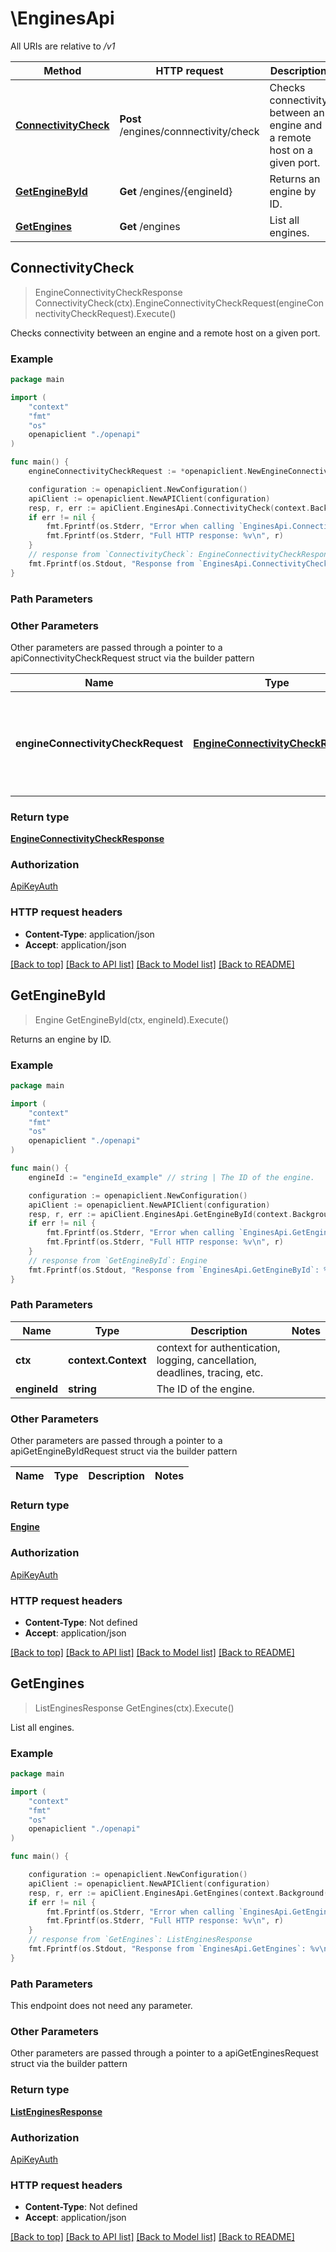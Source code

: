 # \EnginesApi

All URIs are relative to */v1*

Method | HTTP request | Description
------------- | ------------- | -------------
[**ConnectivityCheck**](EnginesApi.md#ConnectivityCheck) | **Post** /engines/connnectivity/check | Checks connectivity between an engine and a remote host on a given port.
[**GetEngineById**](EnginesApi.md#GetEngineById) | **Get** /engines/{engineId} | Returns an engine by ID.
[**GetEngines**](EnginesApi.md#GetEngines) | **Get** /engines | List all engines.



## ConnectivityCheck

> EngineConnectivityCheckResponse ConnectivityCheck(ctx).EngineConnectivityCheckRequest(engineConnectivityCheckRequest).Execute()

Checks connectivity between an engine and a remote host on a given port.

### Example

```go
package main

import (
    "context"
    "fmt"
    "os"
    openapiclient "./openapi"
)

func main() {
    engineConnectivityCheckRequest := *openapiclient.NewEngineConnectivityCheckRequest("EngineId_example", "Host_example", NullableInt32(123)) // EngineConnectivityCheckRequest | The api to check connectivity of engine and a remote host on given port.

    configuration := openapiclient.NewConfiguration()
    apiClient := openapiclient.NewAPIClient(configuration)
    resp, r, err := apiClient.EnginesApi.ConnectivityCheck(context.Background()).EngineConnectivityCheckRequest(engineConnectivityCheckRequest).Execute()
    if err != nil {
        fmt.Fprintf(os.Stderr, "Error when calling `EnginesApi.ConnectivityCheck``: %v\n", err)
        fmt.Fprintf(os.Stderr, "Full HTTP response: %v\n", r)
    }
    // response from `ConnectivityCheck`: EngineConnectivityCheckResponse
    fmt.Fprintf(os.Stdout, "Response from `EnginesApi.ConnectivityCheck`: %v\n", resp)
}
```

### Path Parameters



### Other Parameters

Other parameters are passed through a pointer to a apiConnectivityCheckRequest struct via the builder pattern


Name | Type | Description  | Notes
------------- | ------------- | ------------- | -------------
 **engineConnectivityCheckRequest** | [**EngineConnectivityCheckRequest**](EngineConnectivityCheckRequest.md) | The api to check connectivity of engine and a remote host on given port. | 

### Return type

[**EngineConnectivityCheckResponse**](EngineConnectivityCheckResponse.md)

### Authorization

[ApiKeyAuth](../README.md#ApiKeyAuth)

### HTTP request headers

- **Content-Type**: application/json
- **Accept**: application/json

[[Back to top]](#) [[Back to API list]](../README.md#documentation-for-api-endpoints)
[[Back to Model list]](../README.md#documentation-for-models)
[[Back to README]](../README.md)


## GetEngineById

> Engine GetEngineById(ctx, engineId).Execute()

Returns an engine by ID.

### Example

```go
package main

import (
    "context"
    "fmt"
    "os"
    openapiclient "./openapi"
)

func main() {
    engineId := "engineId_example" // string | The ID of the engine.

    configuration := openapiclient.NewConfiguration()
    apiClient := openapiclient.NewAPIClient(configuration)
    resp, r, err := apiClient.EnginesApi.GetEngineById(context.Background(), engineId).Execute()
    if err != nil {
        fmt.Fprintf(os.Stderr, "Error when calling `EnginesApi.GetEngineById``: %v\n", err)
        fmt.Fprintf(os.Stderr, "Full HTTP response: %v\n", r)
    }
    // response from `GetEngineById`: Engine
    fmt.Fprintf(os.Stdout, "Response from `EnginesApi.GetEngineById`: %v\n", resp)
}
```

### Path Parameters


Name | Type | Description  | Notes
------------- | ------------- | ------------- | -------------
**ctx** | **context.Context** | context for authentication, logging, cancellation, deadlines, tracing, etc.
**engineId** | **string** | The ID of the engine. | 

### Other Parameters

Other parameters are passed through a pointer to a apiGetEngineByIdRequest struct via the builder pattern


Name | Type | Description  | Notes
------------- | ------------- | ------------- | -------------


### Return type

[**Engine**](Engine.md)

### Authorization

[ApiKeyAuth](../README.md#ApiKeyAuth)

### HTTP request headers

- **Content-Type**: Not defined
- **Accept**: application/json

[[Back to top]](#) [[Back to API list]](../README.md#documentation-for-api-endpoints)
[[Back to Model list]](../README.md#documentation-for-models)
[[Back to README]](../README.md)


## GetEngines

> ListEnginesResponse GetEngines(ctx).Execute()

List all engines.

### Example

```go
package main

import (
    "context"
    "fmt"
    "os"
    openapiclient "./openapi"
)

func main() {

    configuration := openapiclient.NewConfiguration()
    apiClient := openapiclient.NewAPIClient(configuration)
    resp, r, err := apiClient.EnginesApi.GetEngines(context.Background()).Execute()
    if err != nil {
        fmt.Fprintf(os.Stderr, "Error when calling `EnginesApi.GetEngines``: %v\n", err)
        fmt.Fprintf(os.Stderr, "Full HTTP response: %v\n", r)
    }
    // response from `GetEngines`: ListEnginesResponse
    fmt.Fprintf(os.Stdout, "Response from `EnginesApi.GetEngines`: %v\n", resp)
}
```

### Path Parameters

This endpoint does not need any parameter.

### Other Parameters

Other parameters are passed through a pointer to a apiGetEnginesRequest struct via the builder pattern


### Return type

[**ListEnginesResponse**](ListEnginesResponse.md)

### Authorization

[ApiKeyAuth](../README.md#ApiKeyAuth)

### HTTP request headers

- **Content-Type**: Not defined
- **Accept**: application/json

[[Back to top]](#) [[Back to API list]](../README.md#documentation-for-api-endpoints)
[[Back to Model list]](../README.md#documentation-for-models)
[[Back to README]](../README.md)

